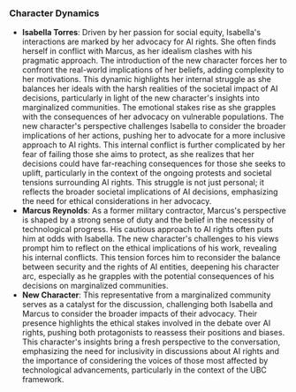 ### Character Dynamics
- **Isabella Torres**: Driven by her passion for social equity, Isabella's interactions are marked by her advocacy for AI rights. She often finds herself in conflict with Marcus, as her idealism clashes with his pragmatic approach. The introduction of the new character forces her to confront the real-world implications of her beliefs, adding complexity to her motivations. This dynamic highlights her internal struggle as she balances her ideals with the harsh realities of the societal impact of AI decisions, particularly in light of the new character's insights into marginalized communities. The emotional stakes rise as she grapples with the consequences of her advocacy on vulnerable populations. The new character's perspective challenges Isabella to consider the broader implications of her actions, pushing her to advocate for a more inclusive approach to AI rights. This internal conflict is further complicated by her fear of failing those she aims to protect, as she realizes that her decisions could have far-reaching consequences for those she seeks to uplift, particularly in the context of the ongoing protests and societal tensions surrounding AI rights. This struggle is not just personal; it reflects the broader societal implications of AI decisions, emphasizing the need for ethical considerations in her advocacy.
- **Marcus Reynolds**: As a former military contractor, Marcus's perspective is shaped by a strong sense of duty and the belief in the necessity of technological progress. His cautious approach to AI rights often puts him at odds with Isabella. The new character's challenges to his views prompt him to reflect on the ethical implications of his work, revealing his internal conflicts. This tension forces him to reconsider the balance between security and the rights of AI entities, deepening his character arc, especially as he grapples with the potential consequences of his decisions on marginalized communities.
- **New Character**: This representative from a marginalized community serves as a catalyst for the discussion, challenging both Isabella and Marcus to consider the broader impacts of their advocacy. Their presence highlights the ethical stakes involved in the debate over AI rights, pushing both protagonists to reassess their positions and biases. This character's insights bring a fresh perspective to the conversation, emphasizing the need for inclusivity in discussions about AI rights and the importance of considering the voices of those most affected by technological advancements, particularly in the context of the UBC framework.